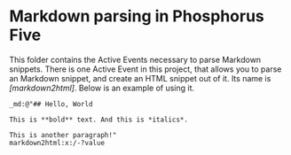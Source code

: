 
Markdown parsing in Phosphorus Five
===============

This folder contains the Active Events necessary to parse Markdown snippets. There is one Active Event in this project,
that allows you to parse an Markdown snippet, and create an HTML snippet out of it. Its name is *[markdown2html]*. Below is an example of using it.

```
_md:@"## Hello, World

This is **bold** text. And this is *italics*.

This is another paragraph!"
markdown2html:x:/-?value
```

